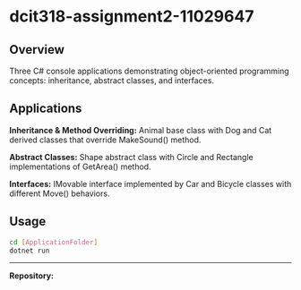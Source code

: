 # dcit318-assignment2-11029647
## Overview

Three C# console applications demonstrating object-oriented programming concepts: inheritance, abstract classes, and interfaces.

## Applications

**Inheritance & Method Overriding:** Animal base class with Dog and Cat derived classes that override MakeSound() method.

**Abstract Classes:** Shape abstract class with Circle and Rectangle implementations of GetArea() method.

**Interfaces:** IMovable interface implemented by Car and Bicycle classes with different Move() behaviors.

## Usage

```bash
cd [ApplicationFolder]
dotnet run
```

---

**Repository:** 
